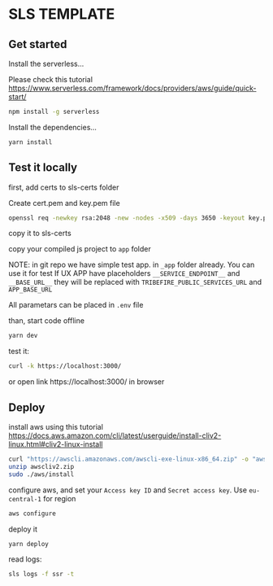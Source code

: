 # SLS TEMPLATE

## Get started

Install the serverless...

Please check this tutorial https://www.serverless.com/framework/docs/providers/aws/guide/quick-start/

```bash
npm install -g serverless
```

Install the dependencies...

```bash
yarn install
```

## Test it locally

first, add certs to sls-certs folder

Create cert.pem and key.pem file

```bash
openssl req -newkey rsa:2048 -new -nodes -x509 -days 3650 -keyout key.pem -out cert.pem
```

copy it to sls-certs

copy your compiled js project to `app` folder

NOTE: in git repo we have simple test app. in `_app` folder already. You can use it for test
If UX APP have placeholders `__SERVICE_ENDPOINT__` and `__BASE_URL__` they will be replaced with `TRIBEFIRE_PUBLIC_SERVICES_URL` and `APP_BASE_URL`

All parametars can be placed in `.env` file

than, start code offline

```bash
yarn dev
```

test it:

```bash
curl -k https://localhost:3000/
```

or open link https://localhost:3000/ in browser

## Deploy

install aws using this tutorial https://docs.aws.amazon.com/cli/latest/userguide/install-cliv2-linux.html#cliv2-linux-install

```bash
curl "https://awscli.amazonaws.com/awscli-exe-linux-x86_64.zip" -o "awscliv2.zip"
unzip awscliv2.zip
sudo ./aws/install
```

configure aws, and set your `Access key ID` and `Secret access key`.
Use `eu-central-1` for region

```bash
aws configure
```

deploy it

```bash
yarn deploy
```

read logs:

```bash
sls logs -f ssr -t
```
